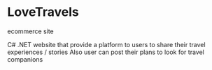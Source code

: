 # LoveTravels
ecommerce site

C# .NET website that provide a platform to users to share their travel experiences / stories
Also user can post their plans to look for travel companions 
